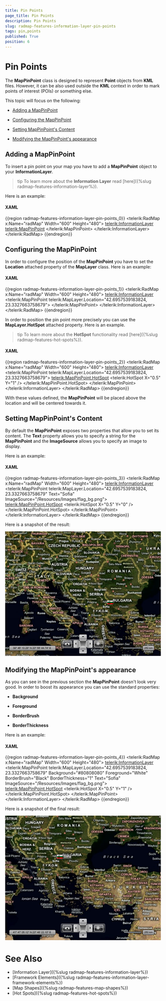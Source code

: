 ```yaml
---
title: Pin Points
page_title: Pin Points
description: Pin Points
slug: radmap-features-information-layer-pin-points
tags: pin,points
published: True
position: 6
---
```


# Pin Points

The __MapPinPoint__ class is designed to represent __Point__ objects from __KML__ files. However, it can be also used outside the __KML__ context in order to mark points of interest (POIs) or something else.      

This topic will focus on the following:

* [Adding a MapPinPoint](#adding-a-mappinpoint)

* [Configuring the MapPinPoint](#configuring-the-mappinpoint)

* [Setting MapPinPoint's Content](#setting-mappinpoints-content)

* [Modifying the MapPinPoint's appearance](#modifying-the-mappinpoints-appearance)

## Adding a MapPinPoint

To insert a pin point on your map you have to add a __MapPinPoint__ object to your __InformationLayer__.        

>tip To learn more about the __Information Layer__ read [here]({%slug radmap-features-information-layer%}).          

Here is an example:

#### __XAML__
{{region radmap-features-information-layer-pin-points_0}}
	<telerik:RadMap x:Name="radMap"
	                Width="600"
	                Height="480">
	    <telerik:InformationLayer>
	        <telerik:MapPinPoint>
	        </telerik:MapPinPoint>
	    </telerik:InformationLayer>
	</telerik:RadMap>
{{endregion}}

## Configuring the MapPinPoint

In order to configure the position of the __MapPinPoint__ you have to set the __Location__ attached property of the __MapLayer__ class. Here is an example:        

#### __XAML__
{{region radmap-features-information-layer-pin-points_1}}
	<telerik:RadMap x:Name="radMap"
	                Width="600"
	                Height="480">
	    <telerik:InformationLayer>
	        <telerik:MapPinPoint telerik:MapLayer.Location="42.6957539183824, 23.3327663758679">
	        </telerik:MapPinPoint>
	    </telerik:InformationLayer>
	</telerik:RadMap>
{{endregion}}

In order to position the pin point more precisely you can use the __MapLayer.HotSpot__ attached property. Here is an example.        

>tip To learn more about the __HotSpot__ functionality read [here]({%slug radmap-features-hot-spots%}).          

#### __XAML__
{{region radmap-features-information-layer-pin-points_2}}
	<telerik:RadMap x:Name="radMap"
	                Width="600"
	                Height="480">
	    <telerik:InformationLayer>
	        <telerik:MapPinPoint telerik:MapLayer.Location="42.6957539183824, 23.3327663758679">
	            <telerik:MapPinPoint.HotSpot>
	                <telerik:HotSpot X="0.5"
	                                    Y="1" />
	            </telerik:MapPinPoint.HotSpot>
	        </telerik:MapPinPoint>
	    </telerik:InformationLayer>
	</telerik:RadMap>
{{endregion}}

With these values defined, the __MapPinPoint__ will be placed above the location and will be centered towards it.        

## Setting MapPinPoint's Content

By default the __MapPinPoint__ exposes two properties that allow you to set its content. The __Text__ property allows you to specify a string for the __MapPinPoint__ and the __ImageSource__ allows you to specify an image to display.       

Here is an example:

#### __XAML__
{{region radmap-features-information-layer-pin-points_3}}
	<telerik:RadMap x:Name="radMap"
	                Width="600"
	                Height="480">
	    <telerik:InformationLayer>
	        <telerik:MapPinPoint telerik:MapLayer.Location="42.6957539183824, 23.3327663758679"
	                                Text="Sofia"
	                                ImageSource="/Resources/Images/flag_bg.png">
	            <telerik:MapPinPoint.HotSpot>
	                <telerik:HotSpot X="0.5"
	                                    Y="0" />
	            </telerik:MapPinPoint.HotSpot>
	        </telerik:MapPinPoint>
	    </telerik:InformationLayer>
	</telerik:RadMap>
{{endregion}}

Here is a snapshot of the result:

![](images/RadMap_Features_PinPoints_01.png)

## Modifying the MapPinPoint's appearance

As you can see in the previous section the __MapPinPoint__ doesn't look very good. In order to boost its appearance you can use the standard properties:        

* __Background__

* __Foreground__

* __BorderBrush__

* __BorderThickness__

Here is an example:

#### __XAML__
{{region radmap-features-information-layer-pin-points_4}}
	<telerik:RadMap x:Name="radMap"
	                Width="600"
	                Height="480">
	    <telerik:InformationLayer>
	        <telerik:MapPinPoint telerik:MapLayer.Location="42.6957539183824, 23.3327663758679"
	                                Background="#80808080"
	                                Foreground="White"
	                                BorderBrush="Black"
	                                BorderThickness="1"
	                                Text="Sofia"
	                                ImageSource="/Resources/Images/flag_bg.png">
	            <telerik:MapPinPoint.HotSpot>
	                <telerik:HotSpot X="0.5"
	                                    Y="1" />
	            </telerik:MapPinPoint.HotSpot>
	        </telerik:MapPinPoint>
	    </telerik:InformationLayer>
	</telerik:RadMap>
{{endregion}}

Here is a snapshot of the final result:

![](images/RadMap_Features_PinPoints_02.png)

# See Also
 * [Information Layer]({%slug radmap-features-information-layer%})
 * [Framework Elements]({%slug radmap-features-information-layer-framework-elements%})
 * [Map Shapes]({%slug radmap-features-map-shapes%})
 * [Hot Spots]({%slug radmap-features-hot-spots%})